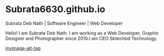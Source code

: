# Subrata6630.github.io
Subrata Deb Nath | Software Engineer | Web Developer

Hello! I am Subrata Deb Nath. I am working as a Web Developer, Graphic Designer and Photographer since 2010.I am CEO Sbtechbd Technology.

[myimage-alt-tag](https://imgur.com/iYJQIv1)
